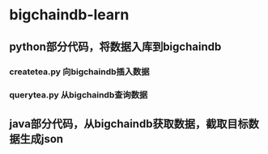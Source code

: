 # bigchaindb-learn
## python部分代码，将数据入库到bigchaindb
### createtea.py  向bigchaindb插入数据
### querytea.py  从bigchaindb查询数据

## java部分代码，从bigchaindb获取数据，截取目标数据生成json
